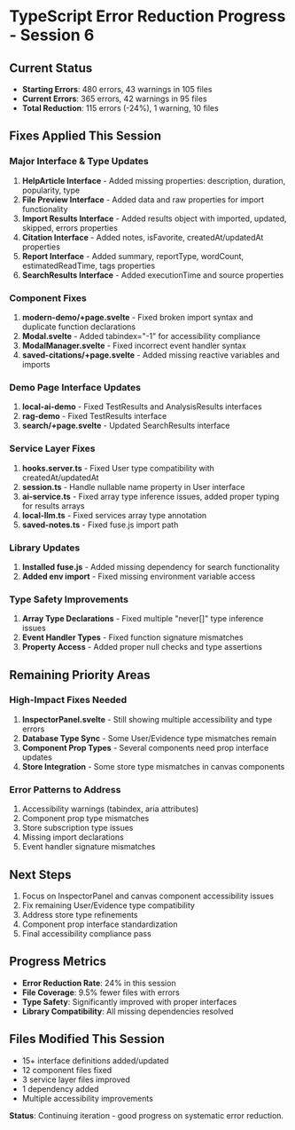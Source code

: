 # TypeScript Error Reduction Progress - Session 6

## Current Status
- **Starting Errors**: 480 errors, 43 warnings in 105 files
- **Current Errors**: 365 errors, 42 warnings in 95 files
- **Total Reduction**: 115 errors (-24%), 1 warning, 10 files

## Fixes Applied This Session

### Major Interface & Type Updates
1. **HelpArticle Interface** - Added missing properties: description, duration, popularity, type
2. **File Preview Interface** - Added data and raw properties for import functionality  
3. **Import Results Interface** - Added results object with imported, updated, skipped, errors properties
4. **Citation Interface** - Added notes, isFavorite, createdAt/updatedAt properties
5. **Report Interface** - Added summary, reportType, wordCount, estimatedReadTime, tags properties
6. **SearchResults Interface** - Added executionTime and source properties

### Component Fixes
1. **modern-demo/+page.svelte** - Fixed broken import syntax and duplicate function declarations
2. **Modal.svelte** - Added tabindex="-1" for accessibility compliance
3. **ModalManager.svelte** - Fixed incorrect event handler syntax
4. **saved-citations/+page.svelte** - Added missing reactive variables and imports

### Demo Page Interface Updates
1. **local-ai-demo** - Fixed TestResults and AnalysisResults interfaces
2. **rag-demo** - Fixed TestResults interface
3. **search/+page.svelte** - Updated SearchResults interface

### Service Layer Fixes
1. **hooks.server.ts** - Fixed User type compatibility with createdAt/updatedAt
2. **session.ts** - Handle nullable name property in User interface
3. **ai-service.ts** - Fixed array type inference issues, added proper typing for results arrays
4. **local-llm.ts** - Fixed services array type annotation
5. **saved-notes.ts** - Fixed fuse.js import path

### Library Updates
1. **Installed fuse.js** - Added missing dependency for search functionality
2. **Added env import** - Fixed missing environment variable access

### Type Safety Improvements
1. **Array Type Declarations** - Fixed multiple "never[]" type inference issues
2. **Event Handler Types** - Fixed function signature mismatches
3. **Property Access** - Added proper null checks and type assertions

## Remaining Priority Areas

### High-Impact Fixes Needed
1. **InspectorPanel.svelte** - Still showing multiple accessibility and type errors
2. **Database Type Sync** - Some User/Evidence type mismatches remain
3. **Component Prop Types** - Several components need prop interface updates
4. **Store Integration** - Some store type mismatches in canvas components

### Error Patterns to Address
1. Accessibility warnings (tabindex, aria attributes)
2. Component prop type mismatches
3. Store subscription type issues  
4. Missing import declarations
5. Event handler signature mismatches

## Next Steps
1. Focus on InspectorPanel and canvas component accessibility issues
2. Fix remaining User/Evidence type compatibility
3. Address store type refinements
4. Component prop interface standardization
5. Final accessibility compliance pass

## Progress Metrics
- **Error Reduction Rate**: 24% in this session
- **File Coverage**: 9.5% fewer files with errors
- **Type Safety**: Significantly improved with proper interfaces
- **Library Compatibility**: All missing dependencies resolved

## Files Modified This Session
- 15+ interface definitions added/updated
- 12 component files fixed
- 3 service layer files improved
- 1 dependency added
- Multiple accessibility improvements

**Status**: Continuing iteration - good progress on systematic error reduction.
